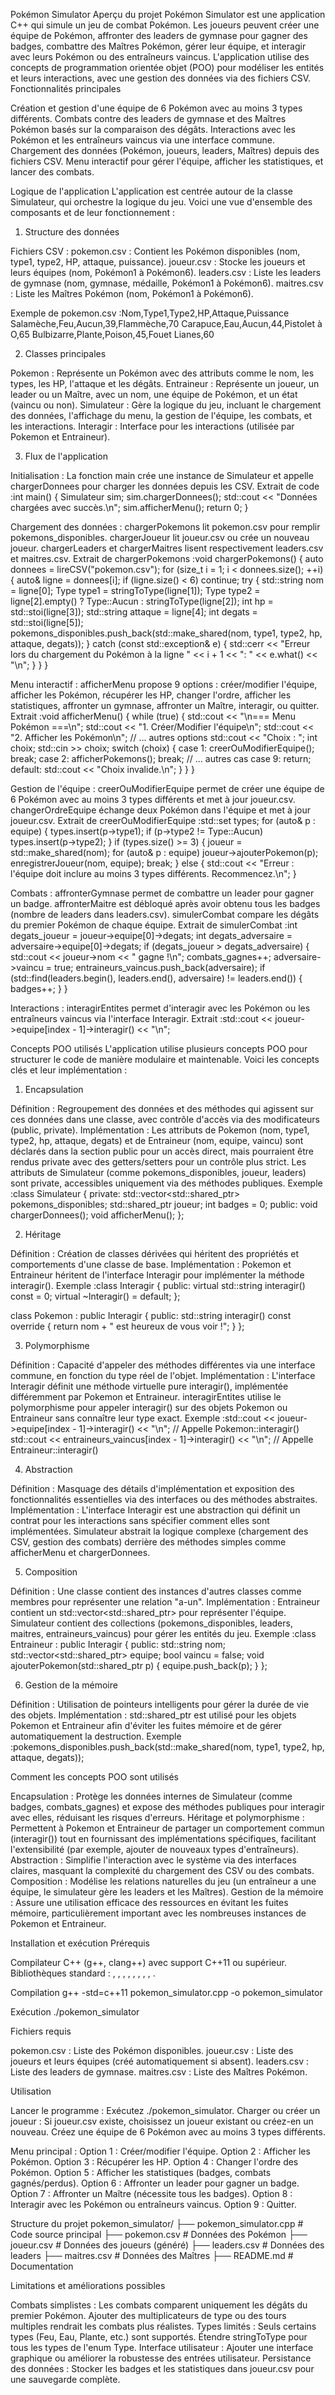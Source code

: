 Pokémon Simulator
Aperçu du projet
Pokémon Simulator est une application C++ qui simule un jeu de combat Pokémon. Les joueurs peuvent créer une équipe de Pokémon, affronter des leaders de gymnase pour gagner des badges, combattre des Maîtres Pokémon, gérer leur équipe, et interagir avec leurs Pokémon ou des entraîneurs vaincus. L'application utilise des concepts de programmation orientée objet (POO) pour modéliser les entités et leurs interactions, avec une gestion des données via des fichiers CSV.
Fonctionnalités principales

Création et gestion d'une équipe de 6 Pokémon avec au moins 3 types différents.
Combats contre des leaders de gymnase et des Maîtres Pokémon basés sur la comparaison des dégâts.
Interactions avec les Pokémon et les entraîneurs vaincus via une interface commune.
Chargement des données (Pokémon, joueurs, leaders, Maîtres) depuis des fichiers CSV.
Menu interactif pour gérer l'équipe, afficher les statistiques, et lancer des combats.

Logique de l'application
L'application est centrée autour de la classe Simulateur, qui orchestre la logique du jeu. Voici une vue d'ensemble des composants et de leur fonctionnement :
1. Structure des données

Fichiers CSV :
pokemon.csv : Contient les Pokémon disponibles (nom, type1, type2, HP, attaque, puissance).
joueur.csv : Stocke les joueurs et leurs équipes (nom, Pokémon1 à Pokémon6).
leaders.csv : Liste les leaders de gymnase (nom, gymnase, médaille, Pokémon1 à Pokémon6).
maitres.csv : Liste les Maîtres Pokémon (nom, Pokémon1 à Pokémon6).


Exemple de pokemon.csv :Nom,Type1,Type2,HP,Attaque,Puissance
Salamèche,Feu,Aucun,39,Flammèche,70
Carapuce,Eau,Aucun,44,Pistolet à O,65
Bulbizarre,Plante,Poison,45,Fouet Lianes,60



2. Classes principales

Pokemon : Représente un Pokémon avec des attributs comme le nom, les types, les HP, l'attaque et les dégâts.
Entraineur : Représente un joueur, un leader ou un Maître, avec un nom, une équipe de Pokémon, et un état (vaincu ou non).
Simulateur : Gère la logique du jeu, incluant le chargement des données, l'affichage du menu, la gestion de l'équipe, les combats, et les interactions.
Interagir : Interface pour les interactions (utilisée par Pokemon et Entraineur).

3. Flux de l'application

Initialisation :
La fonction main crée une instance de Simulateur et appelle chargerDonnees pour charger les données depuis les CSV.
Extrait de code :int main() {
    Simulateur sim;
    sim.chargerDonnees();
    std::cout << "Données chargées avec succès.\n";
    sim.afficherMenu();
    return 0;
}




Chargement des données :
chargerPokemons lit pokemon.csv pour remplir pokemons_disponibles.
chargerJoueur lit joueur.csv ou crée un nouveau joueur.
chargerLeaders et chargerMaitres lisent respectivement leaders.csv et maitres.csv.
Extrait de chargerPokemons :void chargerPokemons() {
    auto donnees = lireCSV("pokemon.csv");
    for (size_t i = 1; i < donnees.size(); ++i) {
        auto& ligne = donnees[i];
        if (ligne.size() < 6) continue;
        try {
            std::string nom = ligne[0];
            Type type1 = stringToType(ligne[1]);
            Type type2 = ligne[2].empty() ? Type::Aucun : stringToType(ligne[2]);
            int hp = std::stoi(ligne[3]);
            std::string attaque = ligne[4];
            int degats = std::stoi(ligne[5]);
            pokemons_disponibles.push_back(std::make_shared<Pokemon>(nom, type1, type2, hp, attaque, degats));
        } catch (const std::exception& e) {
            std::cerr << "Erreur lors du chargement du Pokémon à la ligne " << i + 1 << ": " << e.what() << "\n";
        }
    }
}




Menu interactif :
afficherMenu propose 9 options : créer/modifier l'équipe, afficher les Pokémon, récupérer les HP, changer l'ordre, afficher les statistiques, affronter un gymnase, affronter un Maître, interagir, ou quitter.
Extrait :void afficherMenu() {
    while (true) {
        std::cout << "\n=== Menu Pokémon ===\n";
        std::cout << "1. Créer/Modifier l'équipe\n";
        std::cout << "2. Afficher les Pokémon\n";
        // ... autres options
        std::cout << "Choix : ";
        int choix;
        std::cin >> choix;
        switch (choix) {
            case 1: creerOuModifierEquipe(); break;
            case 2: afficherPokemons(); break;
            // ... autres cas
            case 9: return;
            default: std::cout << "Choix invalide.\n";
        }
    }
}




Gestion de l'équipe :
creerOuModifierEquipe permet de créer une équipe de 6 Pokémon avec au moins 3 types différents et met à jour joueur.csv.
changerOrdreEquipe échange deux Pokémon dans l'équipe et met à jour joueur.csv.
Extrait de creerOuModifierEquipe :std::set<Type> types;
for (auto& p : equipe) {
    types.insert(p->type1);
    if (p->type2 != Type::Aucun) types.insert(p->type2);
}
if (types.size() >= 3) {
    joueur = std::make_shared<Entraineur>(nom);
    for (auto& p : equipe) joueur->ajouterPokemon(p);
    enregistrerJoueur(nom, equipe);
    break;
} else {
    std::cout << "Erreur : l'équipe doit inclure au moins 3 types différents. Recommencez.\n";
}




Combats :
affronterGymnase permet de combattre un leader pour gagner un badge.
affronterMaitre est débloqué après avoir obtenu tous les badges (nombre de leaders dans leaders.csv).
simulerCombat compare les dégâts du premier Pokémon de chaque équipe.
Extrait de simulerCombat :int degats_joueur = joueur->equipe[0]->degats;
int degats_adversaire = adversaire->equipe[0]->degats;
if (degats_joueur > degats_adversaire) {
    std::cout << joueur->nom << " gagne !\n";
    combats_gagnes++;
    adversaire->vaincu = true;
    entraineurs_vaincus.push_back(adversaire);
    if (std::find(leaders.begin(), leaders.end(), adversaire) != leaders.end()) {
        badges++;
    }
}




Interactions :
interagirEntites permet d'interagir avec les Pokémon ou les entraîneurs vaincus via l'interface Interagir.
Extrait :std::cout << joueur->equipe[index - 1]->interagir() << "\n";





Concepts POO utilisés
L'application utilise plusieurs concepts POO pour structurer le code de manière modulaire et maintenable. Voici les concepts clés et leur implémentation :
1. Encapsulation

Définition : Regroupement des données et des méthodes qui agissent sur ces données dans une classe, avec contrôle d'accès via des modificateurs (public, private).
Implémentation :
Les attributs de Pokemon (nom, type1, type2, hp, attaque, degats) et de Entraineur (nom, equipe, vaincu) sont déclarés dans la section public pour un accès direct, mais pourraient être rendus private avec des getters/setters pour un contrôle plus strict.
Les attributs de Simulateur (comme pokemons_disponibles, joueur, leaders) sont private, accessibles uniquement via des méthodes publiques.
Exemple :class Simulateur {
private:
    std::vector<std::shared_ptr<Pokemon>> pokemons_disponibles;
    std::shared_ptr<Entraineur> joueur;
    int badges = 0;
public:
    void chargerDonnees();
    void afficherMenu();
};





2. Héritage

Définition : Création de classes dérivées qui héritent des propriétés et comportements d'une classe de base.
Implémentation :
Pokemon et Entraineur héritent de l'interface Interagir pour implémenter la méthode interagir().
Exemple :class Interagir {
public:
    virtual std::string interagir() const = 0;
    virtual ~Interagir() = default;
};

class Pokemon : public Interagir {
public:
    std::string interagir() const override {
        return nom + " est heureux de vous voir !";
    }
};





3. Polymorphisme

Définition : Capacité d'appeler des méthodes différentes via une interface commune, en fonction du type réel de l'objet.
Implémentation :
L'interface Interagir définit une méthode virtuelle pure interagir(), implémentée différemment par Pokemon et Entraineur.
interagirEntites utilise le polymorphisme pour appeler interagir() sur des objets Pokemon ou Entraineur sans connaître leur type exact.
Exemple :std::cout << joueur->equipe[index - 1]->interagir() << "\n"; // Appelle Pokemon::interagir()
std::cout << entraineurs_vaincus[index - 1]->interagir() << "\n"; // Appelle Entraineur::interagir()





4. Abstraction

Définition : Masquage des détails d'implémentation et exposition des fonctionnalités essentielles via des interfaces ou des méthodes abstraites.
Implémentation :
L'interface Interagir est une abstraction qui définit un contrat pour les interactions sans spécifier comment elles sont implémentées.
Simulateur abstrait la logique complexe (chargement des CSV, gestion des combats) derrière des méthodes simples comme afficherMenu et chargerDonnees.



5. Composition

Définition : Une classe contient des instances d'autres classes comme membres pour représenter une relation "a-un".
Implémentation :
Entraineur contient un std::vector<std::shared_ptr<Pokemon>> pour représenter l'équipe.
Simulateur contient des collections (pokemons_disponibles, leaders, maitres, entraineurs_vaincus) pour gérer les entités du jeu.
Exemple :class Entraineur : public Interagir {
public:
    std::string nom;
    std::vector<std::shared_ptr<Pokemon>> equipe;
    bool vaincu = false;
    void ajouterPokemon(std::shared_ptr<Pokemon> p) { equipe.push_back(p); }
};





6. Gestion de la mémoire

Définition : Utilisation de pointeurs intelligents pour gérer la durée de vie des objets.
Implémentation :
std::shared_ptr est utilisé pour les objets Pokemon et Entraineur afin d'éviter les fuites mémoire et de gérer automatiquement la destruction.
Exemple :pokemons_disponibles.push_back(std::make_shared<Pokemon>(nom, type1, type2, hp, attaque, degats));





Comment les concepts POO sont utilisés

Encapsulation : Protège les données internes de Simulateur (comme badges, combats_gagnes) et expose des méthodes publiques pour interagir avec elles, réduisant les risques d'erreurs.
Héritage et polymorphisme : Permettent à Pokemon et Entraineur de partager un comportement commun (interagir()) tout en fournissant des implémentations spécifiques, facilitant l'extensibilité (par exemple, ajouter de nouveaux types d'entraîneurs).
Abstraction : Simplifie l'interaction avec le système via des interfaces claires, masquant la complexité du chargement des CSV ou des combats.
Composition : Modélise les relations naturelles du jeu (un entraîneur a une équipe, le simulateur gère les leaders et les Maîtres).
Gestion de la mémoire : Assure une utilisation efficace des ressources en évitant les fuites mémoire, particulièrement important avec les nombreuses instances de Pokemon et Entraineur.

Installation et exécution
Prérequis

Compilateur C++ (g++, clang++) avec support C++11 ou supérieur.
Bibliothèques standard : <iostream>, <fstream>, <sstream>, <vector>, <string>, <memory>, <set>, <algorithm>, <random>.

Compilation
g++ -std=c++11 pokemon_simulator.cpp -o pokemon_simulator

Exécution
./pokemon_simulator

Fichiers requis

pokemon.csv : Liste des Pokémon disponibles.
joueur.csv : Liste des joueurs et leurs équipes (créé automatiquement si absent).
leaders.csv : Liste des leaders de gymnase.
maitres.csv : Liste des Maîtres Pokémon.

Utilisation

Lancer le programme : Exécutez ./pokemon_simulator.
Charger ou créer un joueur :
Si joueur.csv existe, choisissez un joueur existant ou créez-en un nouveau.
Créez une équipe de 6 Pokémon avec au moins 3 types différents.


Menu principal :
Option 1 : Créer/modifier l'équipe.
Option 2 : Afficher les Pokémon.
Option 3 : Récupérer les HP.
Option 4 : Changer l'ordre des Pokémon.
Option 5 : Afficher les statistiques (badges, combats gagnés/perdus).
Option 6 : Affronter un leader pour gagner un badge.
Option 7 : Affronter un Maître (nécessite tous les badges).
Option 8 : Interagir avec les Pokémon ou entraîneurs vaincus.
Option 9 : Quitter.



Structure du projet
pokemon_simulator/
├── pokemon_simulator.cpp  # Code source principal
├── pokemon.csv            # Données des Pokémon
├── joueur.csv             # Données des joueurs (généré)
├── leaders.csv           # Données des leaders
├── maitres.csv           # Données des Maîtres
├── README.md             # Documentation

Limitations et améliorations possibles

Combats simplistes : Les combats comparent uniquement les dégâts du premier Pokémon. Ajouter des multiplicateurs de type ou des tours multiples rendrait les combats plus réalistes.
Types limités : Seuls certains types (Feu, Eau, Plante, etc.) sont supportés. Étendre stringToType pour tous les types de l'enum Type.
Interface utilisateur : Ajouter une interface graphique ou améliorer la robustesse des entrées utilisateur.
Persistance des données : Stocker les badges et les statistiques dans joueur.csv pour une sauvegarde complète.


